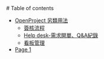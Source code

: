 <head>
<title>OpenProject 另類用法</title>
<meta name="google-site-verification" content="hwkotx1SDsErXy_l9oABt1e_nghzRhJs4-uGf16GzfE" />
# Table of contents

* [OpenProject 另類用法](README.md)
  * [簽核流程](openproject-ling-lei-yong-fa/qian-he-liu-cheng.md)
  * [Help desk-需求開單、Q\&A紀錄](openproject-ling-lei-yong-fa/help-desk-xu-qiu-kai-dan-qa-ji-lu.md)
  * [看板管理](openproject-ling-lei-yong-fa/kan-ban-guan-li.md)
* [Page 1](page-1.md)
</head>
